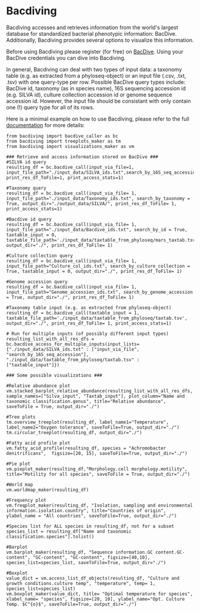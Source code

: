 # Bacdiving

Bacdiving accesses and retrieves information from the world's largest database for standardized bacterial phenotypic information: BacDive.
Additionally, Bacdiving provides several options to visualize this information.  

Before using Bacdiving please register (for free) on [BacDive](https://api.bacdive.dsmz.de/).
Using your BacDive credentials you can dive into Bacdiving. 

In general, Bacdiving can deal with two types of input data: a taxonomy table (e.g. as extracted from a phyloseq-object) or an input file (.csv, .txt, .tsv) with one query-type per row.
Possible BacDive query types include: BacDive id, taxonomy (as in species name), 16S sequencing accession id (e.g. SILVA id), culture collection accession id or genome sequence accession id.
However, the input file should be consistant with only contain one (!) query type for all of its rows.

Here is a minimal example on how to use Bacdiving, please refer to the full [documentation](https://bacdiving.readthedocs.io/en/latest/index.html) for more details:

```
from bacdiving import bacdive_caller as bc
from bacdiving import treeplots_maker as tm
from bacdiving import visualizations_maker as vm

### Retrieve and access information stored on BacDive ###
#SILVA id query
resulting_df = bc.bacdive_call(input_via_file=1, input_file_path="./input_data/SILVA_ids.txt",search_by_16S_seq_accession=True, print_res_df_ToFile=1, print_access_stats=1)

#Taxonomy query
resulting_df = bc.bacdive_call(input_via_file= 1, input_file_path="./input_data/Taxonomy_ids.txt", search_by_taxonomy = True, output_dir="./output_data/SILVA/", print_res_df_ToFile= 1, print_access_stats=1)

#Bacdive id query
resulting_df = bc.bacdive_call(input_via_file= 1, input_file_path="./input_data/Bacdive_ids.txt", search_by_id = True, taxtable_input = 0, taxtable_file_path='./input_data/taxtable_from_phyloseq/mars_taxtab.tsv', output_dir="./", print_res_df_ToFile= 1)

#Culture collection query
resulting_df = bc.bacdive_call(input_via_file= 1, input_file_path="Culture_col_ids.txt", search_by_culture_collection = True, taxtable_input = 0, output_dir="./", print_res_df_ToFile= 1)

#Genome accession query
resulting_df = bc.bacdive_call(input_via_file= 1, input_file_path="Genome_accession_ids.txt", search_by_genome_accession = True, output_dir="./", print_res_df_ToFile= 1)

#Taxonomy table input (e.g. as extracted from phyloseq-object)
resulting_df = bc.bacdive_call(taxtable_input = 1, taxtable_file_path='./input_data/taxtable_from_phyloseq/taxtab.tsv', output_dir="./", print_res_df_ToFile= 1, print_access_stats=1)

# Run for multiple inputs (of possibly different input types)
resulting_list_with_all_res_dfs = bc.bacdive_access_for_multiple_inputs(input_lists={"./input_data/SILVA_ids.txt" : ["input_via_file", "search_by_16S_seq_accession"], "./input_data/taxtable_from_phyloseq/taxtab.tsv" : ["taxtable_input"]})
```

```
### Some possible visualizations ###

#Relative abundance plot
vm.stacked_barplot_relative_abundance(resulting_list_with_all_res_dfs, sample_names=["Silva_input", "Taxtab_input"], plot_column="Name and taxonomic classification.genus", title="Relative abundance", saveToFile = True, output_dir="./")

#Tree plots
tm.overview_treeplot(resulting_df, label_name1="Temperature", label_name2="Oxygen tolerance", saveToFile=True, output_dir="./")
tm.circular_treeplot(resulting_df, output_dir="./")

#Fatty acid profile plot
vm.fatty_acid_profile(resulting_df, species = "Achromobacter denitrificans",  figsize=[20, 15], saveToFile=True, output_dir="./")

#Pie plot
vm.pieplot_maker(resulting_df,"Morphology.cell morphology.motility", title="Motility for all species", saveToFile = True, output_dir="./")

#World map
vm.worldmap_maker(resulting_df)

#Frequency plot
vm.freqplot_maker(resulting_df, "Isolation, sampling and environmental information.isolation.country", title="Countries of origin", ylabel_name = "All countries", saveToFile=True, output_dir="./")

#Species list for ALL species in resulting_df, not for a subset
species_list = resulting_df["Name and taxonomic classification.species"].tolist()

#Barplot
vm.barplot_maker(resulting_df, "Sequence information.GC content.GC-content", "GC-content", "GC-content", figsize=[40,10],  species_list=species_list, saveToFile=True, output_dir="./")

#Boxplot
value_dict = vm.access_list_df_objects(resulting_df, "Culture and growth conditions.culture temp", "temperature", temp= 1, species_list=species_list)
vm.boxplot_maker(value_dict, title= "Optimal temperature for species", xlabel_name= "species", figsize=[20, 10], ylabel_name="Opt. Culture Temp. $C^{o}$", saveToFile=True, output_dir="./")
```
